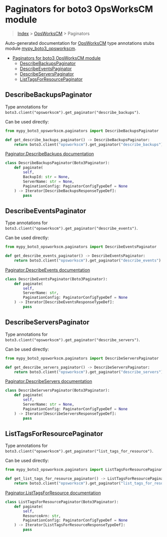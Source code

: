 # Paginators for boto3 OpsWorksCM module

> [Index](../README.md) > [OpsWorksCM](./README.md) > Paginators

Auto-generated documentation for [OpsWorksCM](https://boto3.amazonaws.com/v1/documentation/api/latest/reference/services/opsworkscm.html#OpsWorksCM)
type annotations stubs module [mypy_boto3_opsworkscm](https://pypi.org/project/mypy-boto3-opsworkscm/).

- [Paginators for boto3 OpsWorksCM module](#paginators-for-boto3-opsworkscm-module)
  - [DescribeBackupsPaginator](#describebackupspaginator)
  - [DescribeEventsPaginator](#describeeventspaginator)
  - [DescribeServersPaginator](#describeserverspaginator)
  - [ListTagsForResourcePaginator](#listtagsforresourcepaginator)

## DescribeBackupsPaginator

Type annotations for `boto3.client("opsworkscm").get_paginator("describe_backups")`.

Can be used directly:

```python
from mypy_boto3_opsworkscm.paginators import DescribeBackupsPaginator

def get_describe_backups_paginator() -> DescribeBackupsPaginator:
    return boto3.client("opsworkscm").get_paginator("describe_backups")
```

[Paginator.DescribeBackups documentation](https://boto3.amazonaws.com/v1/documentation/api/latest/reference/services/opsworkscm.html#OpsWorksCM.Paginator.DescribeBackups)

```python
class DescribeBackupsPaginator(Boto3Paginator):
    def paginate(
        self,
        BackupId: str = None,
        ServerName: str = None,
        PaginationConfig: PaginatorConfigTypeDef = None
    ) -> Iterator[DescribeBackupsResponseTypeDef]:
        pass
```
## DescribeEventsPaginator

Type annotations for `boto3.client("opsworkscm").get_paginator("describe_events")`.

Can be used directly:

```python
from mypy_boto3_opsworkscm.paginators import DescribeEventsPaginator

def get_describe_events_paginator() -> DescribeEventsPaginator:
    return boto3.client("opsworkscm").get_paginator("describe_events")
```

[Paginator.DescribeEvents documentation](https://boto3.amazonaws.com/v1/documentation/api/latest/reference/services/opsworkscm.html#OpsWorksCM.Paginator.DescribeEvents)

```python
class DescribeEventsPaginator(Boto3Paginator):
    def paginate(
        self,
        ServerName: str,
        PaginationConfig: PaginatorConfigTypeDef = None
    ) -> Iterator[DescribeEventsResponseTypeDef]:
        pass
```
## DescribeServersPaginator

Type annotations for `boto3.client("opsworkscm").get_paginator("describe_servers")`.

Can be used directly:

```python
from mypy_boto3_opsworkscm.paginators import DescribeServersPaginator

def get_describe_servers_paginator() -> DescribeServersPaginator:
    return boto3.client("opsworkscm").get_paginator("describe_servers")
```

[Paginator.DescribeServers documentation](https://boto3.amazonaws.com/v1/documentation/api/latest/reference/services/opsworkscm.html#OpsWorksCM.Paginator.DescribeServers)

```python
class DescribeServersPaginator(Boto3Paginator):
    def paginate(
        self,
        ServerName: str = None,
        PaginationConfig: PaginatorConfigTypeDef = None
    ) -> Iterator[DescribeServersResponseTypeDef]:
        pass
```
## ListTagsForResourcePaginator

Type annotations for `boto3.client("opsworkscm").get_paginator("list_tags_for_resource")`.

Can be used directly:

```python
from mypy_boto3_opsworkscm.paginators import ListTagsForResourcePaginator

def get_list_tags_for_resource_paginator() -> ListTagsForResourcePaginator:
    return boto3.client("opsworkscm").get_paginator("list_tags_for_resource")
```

[Paginator.ListTagsForResource documentation](https://boto3.amazonaws.com/v1/documentation/api/latest/reference/services/opsworkscm.html#OpsWorksCM.Paginator.ListTagsForResource)

```python
class ListTagsForResourcePaginator(Boto3Paginator):
    def paginate(
        self,
        ResourceArn: str,
        PaginationConfig: PaginatorConfigTypeDef = None
    ) -> Iterator[ListTagsForResourceResponseTypeDef]:
        pass
```